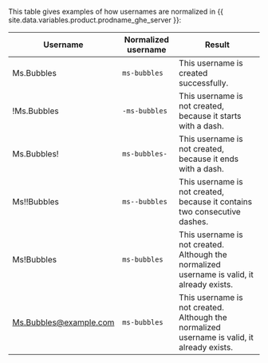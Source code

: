 This table gives examples of how usernames are normalized in {{ site.data.variables.product.prodname_ghe_server }}:

| Username | Normalized username | Result
|----------|---------------------|-------
| Ms.Bubbles | `ms-bubbles` | This username is created successfully.
| !Ms.Bubbles | `-ms-bubbles` | This username is not created, because it starts with a dash.
| Ms.Bubbles! | `ms-bubbles-` | This username is not created, because it ends with a dash.
| Ms!!Bubbles | `ms--bubbles` | This username is not created, because it contains two consecutive dashes.
| Ms!Bubbles | `ms-bubbles` | This username is not created. Although the normalized username is valid, it already exists.
| Ms.Bubbles@example.com | `ms-bubbles` | This username is not created. Although the normalized username is valid, it already exists.
